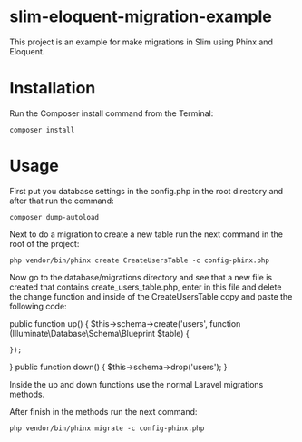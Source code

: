 # slim-eloquent-migration-example

This project is an example for make migrations in Slim using Phinx and Eloquent.

# Installation

Run the Composer install command from the Terminal:

    composer install

# Usage

First put you database settings in the config.php in the root directory and after that run the command:

    composer dump-autoload

 Next to do a migration to create a new table run the next command in the root of the project: 

    php vendor/bin/phinx create CreateUsersTable -c config-phinx.php

Now go to the database/migrations directory and see that a new file is created that contains create_users_table.php, enter in this file and delete the change function and inside of the CreateUsersTable copy and paste the following code:

public function up()
{
    $this->schema->create('users', function (Illuminate\Database\Schema\Blueprint $table) {

    });
}
public function down()
{
    $this->schema->drop('users');
}

Inside the up and down functions use the normal Laravel migrations methods.

After finish in the methods run the next command:

    php vendor/bin/phinx migrate -c config-phinx.php